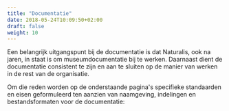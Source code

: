 ```yaml
---
title: "Documentatie"
date: 2018-05-24T10:09:50+02:00
draft: false
weight: 10
---
```


Een belangrijk uitgangspunt bij de documentatie is dat Naturalis, ook na jaren,
in staat is om museumdocumentatie bij te werken. Daarnaast dient de documentatie
consistent te zijn en aan te sluiten op de manier van werken in de rest van de
organisatie. 

Om die reden worden op de onderstaande pagina's specifieke standaarden en eisen
geformuleerd ten aanzien van naamgeving, indelingen en bestandsformaten voor de
documentatie:

